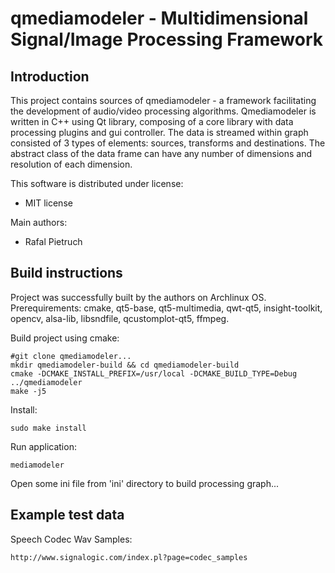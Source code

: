 qmediamodeler - Multidimensional Signal/Image Processing Framework 
==================================================================

Introduction
------------

This project contains sources of qmediamodeler - a framework facilitating the development of audio/video processing algorithms.
Qmediamodeler is written in C++ using Qt library, composing of a core library with data processing plugins and gui controller.
The data is streamed within graph consisted of 3 types of elements: sources, transforms and destinations.
The abstract class of the data frame can have any number of dimensions and resolution of each dimension.

This software is distributed under license:

* MIT license

Main authors:

* Rafal Pietruch

    
Build instructions
------------------

Project was successfully built by the authors on Archlinux OS.
Prerequirements: cmake, qt5-base, qt5-multimedia, qwt-qt5, insight-toolkit, opencv, alsa-lib, libsndfile, qcustomplot-qt5, ffmpeg.

Build project using cmake:

    #git clone qmediamodeler...
    mkdir qmediamodeler-build && cd qmediamodeler-build
    cmake -DCMAKE_INSTALL_PREFIX=/usr/local -DCMAKE_BUILD_TYPE=Debug ../qmediamodeler
    make -j5

Install:

    sudo make install

Run application:

    mediamodeler

Open some ini file from 'ini' directory to build processing graph...

Example test data
-----------------

Speech Codec Wav Samples:

    http://www.signalogic.com/index.pl?page=codec_samples
